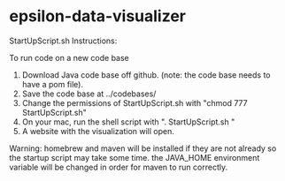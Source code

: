 epsilon-data-visualizer
=======================
StartUpScript.sh Instructions:

To run code on a new code base
1.  Download Java code base off github.  (note: the code base needs to have a pom file).
2.  Save the code base at ../codebases/<codebasename>
3.  Change the permissions of StartUpScript.sh with "chmod 777 StartUpScript.sh"
4.  On your mac, run the shell script with ". StartUpScript.sh <codebasename>"
5.  A website with the visualization will open.

Warning:  homebrew and maven will be installed if they are not already so the startup script may take some time.
		  the JAVA_HOME environment variable will be changed in order for maven to run correctly.
